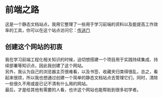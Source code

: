 # 前端之路

这是一个静态文档站点，我用它整理了一些用于学习前端的资料以及能提高工作效率的工具，你可以在这个站点访问它：[传送门](https://kaleidoscopic-flan-9d6127.netlify.app/)

## 创建这个网站的初衷

我在学习前端工程化相关知识的时候，迫切想搭建一个项目用于实践持续集成、持续部署等知识点，因此我创建了这个网站。  
另外，我认为自己的浏览器主页很难看，以及书签、收藏夹归类得很乱，总之，看起来很烦，所以我也想通过创建一个简单的静态文档站点去管理它们，同时，清除一些很久不用或是已记不清有什么用的网站。  
最后，才是给其他有需要的人看，也许这个网站也能帮助到很多初学者。
